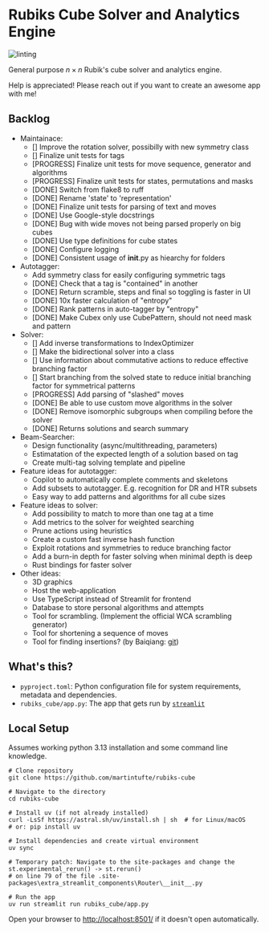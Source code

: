 # Rubiks Cube Solver and Analytics Engine
![linting](https://github.com/martintufte/rubiks-cube/actions/workflows/pre-commit.yml/badge.svg)

General purpose $n \times n$ Rubik's cube solver and analytics engine.

Help is appreciated! Please reach out if you want to create an awesome app with me!

## Backlog
* Maintainace:
    * [] Improve the rotation solver, possibilly with new symmetry class
    * [] Finalize unit tests for tags
    * [PROGRESS] Finalize unit tests for move sequence, generator and algorithms
    * [PROGRESS] Finalize unit tests for states, permutations and masks
    * [DONE] Switch from flake8 to ruff
    * [DONE] Rename 'state' to 'representation'
    * [DONE] Finalize unit tests for parsing of text and moves
    * [DONE] Use Google-style docstrings
    * [DONE] Bug with wide moves not being parsed properly on big cubes
    * [DONE] Use type definitions for cube states
    * [DONE] Configure logging
    * [DONE] Consistent usage of __init__.py as hiearchy for folders
* Autotagger:
    * Add symmetry class for easily configuring symmetric tags
    * [DONE] Check that a tag is "contained" in another
    * [DONE] Return scramble, steps and final so toggling is faster in UI
    * [DONE] 10x faster calculation of "entropy"
    * [DONE] Rank patterns in auto-tagger by "entropy"
    * [DONE] Make Cubex only use CubePattern, should not need mask and pattern
* Solver:
    * [] Add inverse transformations to IndexOptimizer
    * [] Make the bidirectional solver into a class
    * [] Use information about commutative actions to reduce effective branching factor
    * [] Start branching from the solved state to reduce initial branching factor for symmetrical patterns
    * [PROGRESS] Add parsing of "slashed" moves
    * [DONE] Be able to use custom move algorithms in the solver
    * [DONE] Remove isomorphic subgroups when compiling before the solver
    * [DONE] Returns solutions and search summary
* Beam-Searcher:
    * Design functionality (async/multithreading, parameters)
    * Estimatation of the expected length of a solution based on tag
    * Create multi-tag solving template and pipeline
* Feature ideas for autotagger:
    * Copilot to automatically complete comments and skeletons
    * Add subsets to autotagger. E.g. recognition for DR and HTR subsets
    * Easy way to add patterns and algorithms for all cube sizes
* Feature ideas to solver:
    * Add possibility to match to more than one tag at a time
    * Add metrics to the solver for weighted searching
    * Prune actions using heuristics
    * Create a custom fast inverse hash function
    * Exploit rotations and symmetries to reduce branching factor
    * Add a burn-in depth for faster solving when minimal depth is deep
    * Rust bindings for faster solver
* Other ideas:
    * 3D graphics
    * Host the web-application
    * Use TypeScript instead of Streamlit for frontend
    * Database to store personal algorithms and attempts
    * Tool for scrambling. (Implement the official WCA scrambling generator)
    * Tool for shortening a sequence of moves
    * Tool for finding insertions? (by Baiqiang: [git](https://github.com/Baiqiang/333.fm))

## What's this?
- `pyproject.toml`: Python configuration file for system requirements, metadata and dependencies.
- `rubiks_cube/app.py`: The app that gets run by [`streamlit`](https://docs.streamlit.io/)

## Local Setup
Assumes working python 3.13 installation and some command line knowledge.

```shell
# Clone repository
git clone https://github.com/martintufte/rubiks-cube

# Navigate to the directory
cd rubiks-cube

# Install uv (if not already installed)
curl -LsSf https://astral.sh/uv/install.sh | sh  # for Linux/macOS
# or: pip install uv

# Install dependencies and create virtual environment
uv sync

# Temporary patch: Navigate to the site-packages and change the st.experimental_rerun() -> st.rerun()
# on line 79 of the file .site-packages\extra_streamlit_components\Router\__init__.py

# Run the app
uv run streamlit run rubiks_cube/app.py
```

Open your browser to [http://localhost:8501/](http://localhost:8501/) if it doesn't open automatically.
